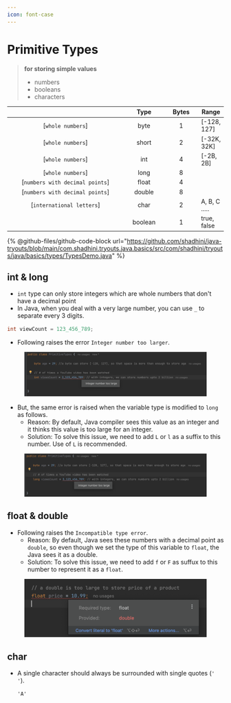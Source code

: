 ```yaml
---
icon: font-case
---
```


# Primitive Types

> **for storing simple values**
>
> * numbers
> * booleans&#x20;
> * characters

<table data-full-width="false"><thead><tr><th width="329" align="center"></th><th width="93" align="center">Type</th><th width="76" align="center">Bytes</th><th>Range</th></tr></thead><tbody><tr><td align="center">[<code>whole numbers</code>]</td><td align="center">byte</td><td align="center">1</td><td>[-128, 127]</td></tr><tr><td align="center">[<code>whole numbers</code>]</td><td align="center">short</td><td align="center">2</td><td>[-32K, 32K]</td></tr><tr><td align="center">[<code>whole numbers</code>]</td><td align="center">int</td><td align="center">4</td><td>[-2B, 2B]</td></tr><tr><td align="center">[<code>whole numbers</code>]</td><td align="center">long</td><td align="center">8</td><td></td></tr><tr><td align="center">[<code>numbers with decimal points</code>]</td><td align="center">float</td><td align="center">4</td><td></td></tr><tr><td align="center">[<code>numbers with decimal points</code>]</td><td align="center">double</td><td align="center">8</td><td></td></tr><tr><td align="center">[<code>international letters</code>]</td><td align="center">char</td><td align="center">2</td><td>A, B, C .....</td></tr><tr><td align="center"></td><td align="center">boolean</td><td align="center">1</td><td>true, false</td></tr></tbody></table>



{% @github-files/github-code-block url="https://github.com/shadhini/java-tryouts/blob/main/com.shadhini.tryouts.java.basics/src/com/shadhini/tryouts/java/basics/types/TypesDemo.java" %}



## int & long

* `int` type can only store integers which are whole numbers that don't have a decimal point
* In Java, when you deal with a very large number, you can use `_` to separate every 3 digits.

```java
int viewCount = 123_456_789;
```

* Following raises the error `Integer number too larger`.

<figure><img src="../../.gitbook/assets/java-primitives-integer-too-large-1.png" alt=""><figcaption></figcaption></figure>

* But, the same error is raised when the variable type is modified to `long` as follows.
  * Reason: By default, Java compiler sees this value as an integer and it thinks this value is too large for an integer.&#x20;
  * Solution: To solve this issue, we need to add `L`  or `l` as a suffix to this number. Use of `L` is recommended.

<figure><img src="../../.gitbook/assets/java-primitives-integer-too-large-2.png" alt=""><figcaption></figcaption></figure>

## float & double

* Following raises the `Incompatible type error`.
  * Reason: By default, Java sees these numbers with a decimal point as `double`, so even though we set the type of this variable to `float`, the Java sees it as a double.
  * Solution: To solve this issue, we need to add `f` or `F` as suffux to this number to represent it as a `float`.

<figure><img src="../../.gitbook/assets/java-primitives-incompatible-types.png" alt="" width="563"><figcaption></figcaption></figure>

## char

*   A single character should always be surrounded with single quotes (`' '`).

    ```
    'A'
    ```



